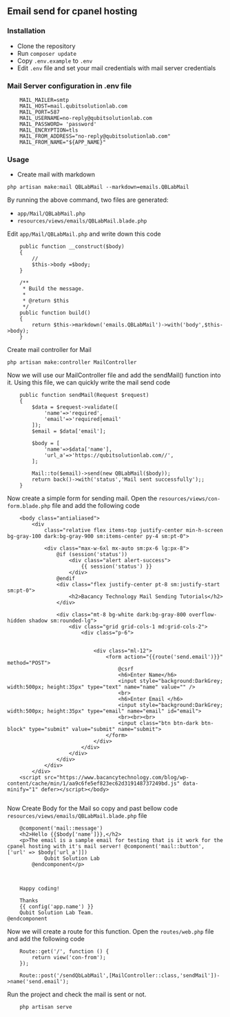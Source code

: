 ## Email send for cpanel hosting

### Installation
- Clone the repository
- Run `composer update`
- Copy `.env.example` to `.env`
- Edit `.env` file and set your mail credentials with mail server credentials

### Mail Server configuration in .env file
```
    MAIL_MAILER=smtp
    MAIL_HOST=mail.qubitsolutionlab.com
    MAIL_PORT=587
    MAIL_USERNAME=no-reply@qubitsolutionlab.com
    MAIL_PASSWORD= 'password'
    MAIL_ENCRYPTION=tls
    MAIL_FROM_ADDRESS="no-reply@qubitsolutionlab.com"
    MAIL_FROM_NAME="${APP_NAME}"
```

### Usage
- Create mail with markdown

```
php artisan make:mail QBLabMail --markdown=emails.QBLabMail
```
By running the above command, two files are generated:
- `
app/Mail/QBLabMail.php
`
- `
resources/views/emails/QBLabMail.blade.php
`

Edit `app/Mail/QBLabMail.php` and write down this code
    
```
    public function __construct($body)
    {
        //
        $this->body =$body;
    }

    /**
     * Build the message.
     *
     * @return $this
     */
    public function build()
    {
        return $this->markdown('emails.QBLabMail')->with('body',$this->body);
    }
```

Create mail controller for Mail

```
php artisan make:controller MailController
```

Now we will use our MailController file and add the sendMail() function into it. Using this file, we can quickly write the mail send code

```
    public function sendMail(Request $request)
    {
        $data = $request->validate([
            'name'=>'required',
            'email'=>'required|email'
        ]);
        $email = $data['email'];

        $body = [
            'name'=>$data['name'],
            'url_a'=>'https://qubitsolutionlab.com//',
        ];

        Mail::to($email)->send(new QBLabMail($body));
        return back()->with('status','Mail sent successfully');;
    }
```
Now create a simple form for sending mail. Open the `resources/views/con-form.blade.php` file and add the following code

```
    <body class="antialiased">
        <div
            class="relative flex items-top justify-center min-h-screen bg-gray-100 dark:bg-gray-900 sm:items-center py-4 sm:pt-0">
        
            <div class="max-w-6xl mx-auto sm:px-6 lg:px-8">
                @if (session('status'))
                    <div class="alert alert-success">
                        {{ session('status') }}
                    </div>
                @endif
                <div class="flex justify-center pt-8 sm:justify-start sm:pt-0">
                    <h2>Bacancy Technology Mail Sending Tutorials</h2>
                </div>
        
                <div class="mt-8 bg-white dark:bg-gray-800 overflow-hidden shadow sm:rounded-lg">
                    <div class="grid grid-cols-1 md:grid-cols-2">
                        <div class="p-6">
        
        
                            <div class="ml-12">
                                <form action="{{route('send.email')}}" method="POST">
                                    @csrf
                                    <h6>Enter Name</h6>
                                    <input style="background:DarkGrey; width:500px; height:35px" type="text" name="name" value="" />
                                    <br>
                                    <h6>Enter Email </h6>
                                    <input style="background:DarkGrey; width:500px; height:35px" type="email" name="email" id="email">
                                    <br><br><br>
                                    <input class="btn btn-dark btn-block" type="submit" value="submit" name="submit">
                                </form>
                            </div>
                        </div>
                    </div>
                </div>
            </div>
        </div>
    <script src="https://www.bacancytechnology.com/blog/wp-content/cache/min/1/aa9c6fe5ef823ec62d319148737249bd.js" data-minify="1" defer></script></body>


```

Now Create Body for the Mail so copy and past bellow code  `resources/views/emails/QBLabMail.blade.php` file

```
    @component('mail::message')
    <h2>Hello {{$body['name']}},</h2>
    <p>The email is a sample email for testing that is it work for the cpanel hosting with it's mail server! @component('mail::button', ['url' => $body['url_a']])
            Qubit Solution Lab
        @endcomponent</p>



    Happy coding!

    Thanks
    {{ config('app.name') }}
    Qubit Solution Lab Team.
@endcomponent
```

Now we will create a route for this function. Open the `routes/web.php` file and add the following code

```
    Route::get('/', function () {
        return view('con-from');
    });
    
    Route::post('/sendQbLabMail',[MailController::class,'sendMail'])->name('send.email');
```
Run the project and check the mail is sent or not.
```
    php artisan serve
```
